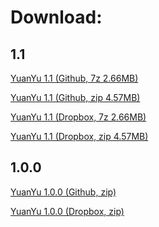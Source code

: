Download:
=======

1.1
-------
[YuanYu 1.1 (Github, 7z 2.66MB)](https://github.com/yenw/yuanyu/releases/download/1.1/YuanYu.1.1.7z)

[YuanYu 1.1 (Github, zip 4.57MB)](https://github.com/yenw/yuanyu/releases/download/1.1/YuanYu.1.1.zip)

[YuanYu 1.1 (Dropbox, 7z 2.66MB)](https://www.dropbox.com/s/6viu0rb7t6mf7if/YuanYu%201.1.7z?dl=0)

[YuanYu 1.1 (Dropbox, zip 4.57MB)](https://www.dropbox.com/s/phwzvwuwto9bb2o/YuanYu%201.1.zip?dl=0)

1.0.0
-------
[YuanYu 1.0.0 (Github, zip)](https://github.com/yenw/yuanyu/releases/download/1.0.0/YuanYu.1.0.0.zip)

[YuanYu 1.0.0 (Dropbox, zip)](https://www.dropbox.com/s/08tv0e5odu4r6n3/YuanYu%201.0.0.zip?dl=0)
